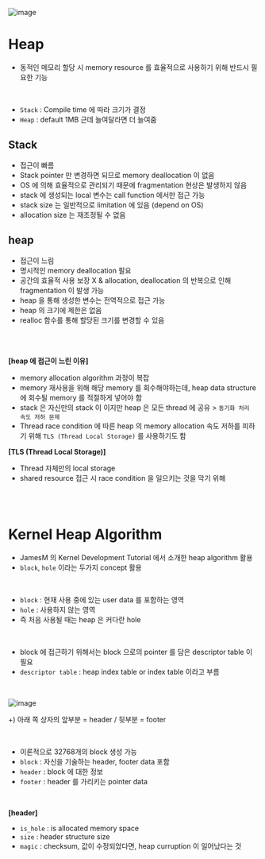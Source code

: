 ![image](https://user-images.githubusercontent.com/32635539/235434124-9bc30981-dd69-4509-b9c9-518afacafb39.png)

# Heap

- 동적인 메모리 할당 시 memory resource 를 효율적으로 사용하기 위해 반드시 필요한 기능

<br/>

- `Stack` : Compile time 에 따라 크기가 결정
- `Heap` : default 1MB 근데 늘여달라면 더 늘여줌

## Stack
- 접근이 빠름
- Stack pointer 만 변경하면 되므로 memory deallocation 이 없음
- OS 에 의해 효율적으로 관리되기 때문에 fragmentation 현상은 발생하지 않음 
- stack 에 생성되는 local 변수는 call function 에서만 접근 가능
- stack size 는 일반적으로 limitation 에 있음 (depend on OS)
- allocation size 는 재조정될 수 없음

## heap
- 접근이 느림
- 명시적인 memory deallocation 필요
- 공간의 효율적 사용 보장 X & allocation, deallocation 의 반복으로 인해 fragmentation 이 발생 가능
- heap 을 통해 생성한 변수는 전역적으로 접근 가능
- heap 의 크기에 제한은 없음
- realloc 함수를 통해 할당된 크기를 변경할 수 있음


<br/>
<br/>

**[heap 에 접근이 느린 이유]**

- memory allocation algorithm 과정이 복잡
- memory 재사용을 위해 해당 memory 를 회수해야하는데, heap data structure 에 회수될 memory 를 적절하게 넣어야 함
- stack 은 자신만의 stack 이 이지만 heap 은 모든 thread 에 공유 > `동기화 처리 속도 저하 문제`
- Thread race condition 에 따른 heap 의 memory allocation 속도 저하를 피하기 위해 `TLS (Thread Local Storage)` 를 사용하기도 함

**[TLS (Thread Local Storage)]**

- Thread 자체만의 local storage
- shared resource 접근 시 race condition 을 일으키는 것을 막기 위해

<br/>
<br/>

# Kernel Heap Algorithm

- JamesM 의 Kernel Development Tutorial 에서 소개한 heap algorithm 활용
- `block`, `hole` 이라는 두가지 concept 활용

<br/>

- `block` : 현재 사용 중에 있는 user data 를 포함하는 영역
- `hole` : 사용하지 않는 영역
- 즉 처음 사용될 때는 heap 은 커다란 hole

<br/>

- block 에 접근하기 위해서는 block 으로의 pointer 를 담은 descriptor table 이 필요
- `descriptor table` : heap index table or index table 이라고 부름

<br/>

![image](https://user-images.githubusercontent.com/32635539/235435386-c3d19601-a9ec-42d7-9d5c-4df46c314355.png)

+) 아래 쪽 상자의 앞부분 = header / 뒷부분 = footer

<br/>

- 이론적으로 32768개의 block 생성 가능 
- `block` : 자신을 기술하는 header, footer data 포함
- `header` : block 에 대한 정보
- `footer` : header 를 가리키는 pointer data

<br/>

**[header]**

- `is_hole` : is allocated memory space
- `size` : header structure size
- `magic` : checksum, 값이 수정되었다면, heap curruption 이 일어났다는 것
